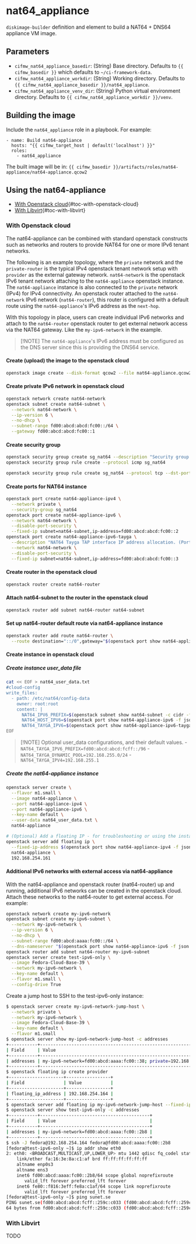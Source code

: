 # nat64_appliance

`diskimage-builder` definition and element to build a NAT64 + DNS64 appliance VM image.

## Parameters

* `cifmw_nat64_appliance_basedir`: (String) Base directory. Defaults to `{{ cifmw_basedir }}` which defaults to `~/ci-framework-data`.
* `cifmw_nat64_appliance_workdir`: (String) Working directory. Defaults to `{{ cifmw_nat64_appliance_basedir }}/nat64_appliance`.
* `cifmw_nat64_appliance_venv_dir`: (String) Python virtual environment directory. Defaults to `{{ cifmw_nat64_appliance_workdir }}/venv`.

## Building the image

Include the `nat64_appliance` role in a playbook. For example:

```
- name: Build nat64-appliance
  hosts: "{{ cifmw_target_host | default('localhost') }}"
  roles:
    - nat64_appliance
```
The built image will be in: `{{ cifmw_basedir }}/artifacts/roles/nat64-appliance/nat64-appliance.qcow2`

## Using the nat64-appliance

- [With Openstack cloud](#with-openstack-cloud){#toc-with-openstack-cloud}
- [With Libvirt](#with-libvirt){#toc-with-libvirt}

### With Openstack cloud

The nat64-appliance can be combined with standard openstack constructs
such as networks and routers to provide NAT64 for one or more IPv6
tenant networks.

The following is an example topology, where the `private`
network and the `private-router` is the typical IPv4 openstack tenant
network setup with `provider` as the external gateway network.
`nat64-network` is the openstack IPv6 tenant network attaching to the
`nat64-appliance` openstack instance. The `nat64-appliance` instance is
also connected to the `private` network (IPv4) for IPv4 connectivity. An
openstack router attached to the `nat64-network` IPv6 network
(`nat64-router`), this router is configured with a default route using
the `nat64-appliance`'s IPv6 address as the `next-hop`.

With this topology in place, users can create individual IPv6 networks
and attach to the `nat64-router` openstack router to get external
network access via the NAT64 gateway. Like the `my-ipv6-network` in the
example.

> \[!NOTE\] The `nat64-appliance`'s IPv6 address must be configured as
> the DNS server since this is providing the DNS64 service.


#### Create (upload) the image to the openstack cloud

``` bash
openstack image create --disk-format qcow2 --file nat64-appliance.qcow2 nat64-appliance
```

#### Create private IPv6 network in openstack cloud

``` bash
openstack network create nat64-network
openstack subnet create nat64-subnet \
  --network nat64-network \
  --ip-version 6 \
  --no-dhcp \
  --subnet-range fd00:abcd:abcd:fc00::/64 \
  --gateway fd00:abcd:abcd:fc00::1
```

#### Create security group

``` bash
openstack security group create sg_nat64 --description "Security group for NAT64 router appliance"
openstack security group rule create --protocol icmp sg_nat64

openstack security group rule create sg_nat64 --protocol tcp --dst-port 22:22 --ethertype IPv4
```

#### Create ports for NAT64 instance

``` bash
openstack port create nat64-appliance-ipv4 \
  --network private \
  --security-group sg_nat64
openstack port create nat64-appliance-ipv6 \
  --network nat64-network \
  --disable-port-security \
  --fixed-ip subnet=nat64-subnet,ip-address=fd00:abcd:abcd:fc00::2
openstack port create nat64-appliance-ipv6-tayga \
  --description "NAT64 Tayga TAP interface IP address allocation. (Port is not bound/attached to instance)" \
  --network nat64-network \
  --disable-port-security \
  --fixed-ip subnet=nat64-subnet,ip-address=fd00:abcd:abcd:fc00::3
```

#### Create router in the openstack cloud

``` bash
openstack router create nat64-router
```

#### Attach nat64-subnet to the router in the openstack cloud

``` bash
openstack router add subnet nat64-router nat64-subnet
```

#### Set up nat64-router default route via nat64-appliance instance

``` bash
openstack router add route nat64-router \
  --route destination="::/0",gateway="$(openstack port show nat64-appliance-ipv6 -f json -c fixed_ips | jq -r .fixed_ips[0].ip_address)"
```

#### Create instance in openstack cloud

##### Create instance user_data file

``` bash
cat << EOF > nat64_user_data.txt
#cloud-config
write_files:
  - path: /etc/nat64/config-data
    owner: root:root
    content: |
      NAT64_IPV6_PREFIX=$(openstack subnet show nat64-subnet -c cidr -f value)
      NAT64_HOST_IPV6=$(openstack port show nat64-appliance-ipv6 -f json -c fixed_ips | jq -r .fixed_ips[0].ip_address)/64
      NAT64_TAYGA_IPV6=$(openstack port show nat64-appliance-ipv6-tayga -f json -c fixed_ips | jq -r .fixed_ips[0].ip_address)
EOF
```

> \[!NOTE\] Optional user_data configurations, and their default
> values. - `NAT64_TAYGA_IPV6_PREFIX=fd00:abcd:abcd:fcff::/96` -
> `NAT64_TAYGA_DYNAMIC_POOL=192.168.255.0/24` -
> `NAT64_TAYGA_IPV4=192.168.255.1`

##### Create the nat64-appliance instance

``` bash
openstack server create \
  --flavor m1.small \
  --image nat64-appliance \
  --port nat64-appliance-ipv4 \
  --port nat64-appliance-ipv6 \
  --key-name default \
  --user-data nat64_user_data.txt \
  nat64-appliance

# (Optional) Add a floating IP - for troubleshooting or using the instance as a jump host.
openstack server add floating ip \
  --fixed-ip-address $(openstack port show nat64-appliance-ipv4 -f json -c fixed_ips | jq -r .fixed_ips[0].ip_address) \
  nat64-appliance \
  192.168.254.161
```

#### Additional IPv6 networks with external access via nat64-appliance

With the nat64-appliance and openstack router (nat64-router) up and
running, additional IPv6 networks can be created in the openstack cloud.
Attach these networks to the nat64-router to get external access. For
example:

``` bash
openstack network create my-ipv6-network
openstack subnet create my-ipv6-subnet \
  --network my-ipv6-network \
  --ip-version 6 \
  --no-dhcp \
  --subnet-range fd00:abcd:aaaa:fc00::/64 \
  --dns-nameserver "$(openstack port show nat64-appliance-ipv6 -f json -c fixed_ips | jq -r .fixed_ips[0].ip_address)"
openstack router add subnet nat64-router my-ipv6-subnet
openstack server create test-ipv6-only \
  --image Fedora-Cloud-Base-39 \
  --network my-ipv6-network \
  --key-name default \
  --flavor m1.small \
  --config-drive True
```

Create a jump host to SSH to the test-ipv6-only instance:

``` bash
$ openstack server create my-ipv6-network-jump-host \
  --network private \
  --network my-ipv6-network \
  --image Fedora-Cloud-Base-39 \
  --key-name default \
  --flavor m1.small
$ openstack server show my-ipv6-network-jump-host -c addresses
+-----------+------------------------------------------------------------------+
| Field     | Value                                                            |
+-----------+------------------------------------------------------------------+
| addresses | my-ipv6-network=fd00:abcd:aaaa:fc00::38; private=192.168.253.139 |
+-----------+------------------------------------------------------------------+
$ openstack floating ip create provider
+---------------------+-----------------+
| Field               | Value           |
+---------------------+-----------------+
| floating_ip_address | 192.168.254.164 |
+---------------------+-----------------+
$ openstack server add floating ip my-ipv6-network-jump-host --fixed-ip-address 192.168.253.139 192.168.254.164
$ openstack server show test-ipv6-only -c addresses
+-----------+------------------------------------------+
| Field     | Value                                    |
+-----------+------------------------------------------+
| addresses | my-ipv6-network=fd00:abcd:aaaa:fc00::2b8 |
+-----------+------------------------------------------+
$ ssh -J fedora@192.168.254.164 fedora@fd00:abcd:aaaa:fc00::2b8
[fedora@test-ipv6-only ~]$ ip addr show eth0
2: eth0: <BROADCAST,MULTICAST,UP,LOWER_UP> mtu 1442 qdisc fq_codel state UP group default qlen 1000
    link/ether fa:16:3e:8a:c1:af brd ff:ff:ff:ff:ff:ff
    altname enp0s3
    altname ens3
    inet6 fd00:abcd:aaaa:fc00::2b8/64 scope global noprefixroute
       valid_lft forever preferred_lft forever
    inet6 fe80::f816:3eff:fe8a:c1af/64 scope link noprefixroute
       valid_lft forever preferred_lft forever
[fedora@test-ipv6-only ~]$ ping sunet.se
PING sunet.se(fd00:abcd:abcd:fcff::259c:c033 (fd00:abcd:abcd:fcff::259c:c033)) 56 data bytes
64 bytes from fd00:abcd:abcd:fcff::259c:c033 (fd00:abcd:abcd:fcff::259c:c033): icmp_seq=1 ttl=53 time=4.91 ms
```

### With Libvirt

TODO
